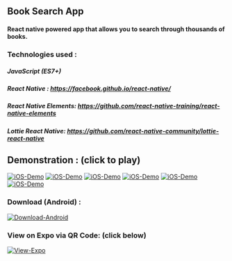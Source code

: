 ## Book Search App
#### React native powered app that allows you to search through thousands of books.

### Technologies used : 

##### JavaScript (ES7+)
##### React Native : https://facebook.github.io/react-native/
##### React Native Elements: https://github.com/react-native-training/react-native-elements
##### Lottie React Native: https://github.com/react-native-community/lottie-react-native
## Demonstration : (click to play)

[![iOS-Demo](https://user-images.githubusercontent.com/29705703/51798211-27ed8780-2235-11e9-8b20-5a2fec7f1c9a.gif)]( "iOS-Demo")
[![iOS-Demo](https://user-images.githubusercontent.com/29705703/51798210-2754f100-2235-11e9-8555-87ff5eab3d4a.gif)]( "iOS-Demo")
[![iOS-Demo](https://user-images.githubusercontent.com/29705703/51798209-2754f100-2235-11e9-9da0-1983617c1dad.gif)]( "iOS-Demo")
[![iOS-Demo](https://user-images.githubusercontent.com/29705703/51798230-80bd2000-2235-11e9-8df3-567782451848.gif)]( "iOS-Demo")
[![iOS-Demo](https://user-images.githubusercontent.com/29705703/51798128-9fbab280-2233-11e9-8ea4-900c49eb35b6.gif)]( "iOS-Demo")
[![iOS-Demo](https://user-images.githubusercontent.com/29705703/51798127-9f221c00-2233-11e9-82db-63500107a280.gif)]( "iOS-Demo")

 
### Download (Android) : 

[![Download-Android](http://www.atteztech.com/images/ZN62/10.19/android-app-on-google-play.jpg)](https://play.google.com/store/apps/details?id=com.booksearch.app "Download-Android")

### View on Expo via QR Code: (click below)

[![View-Expo](https://i.ibb.co/WyvSNJX/expo-logo.png)](https://expo.io/@karanpratapsingh/Book-Search-App "View-Expo")